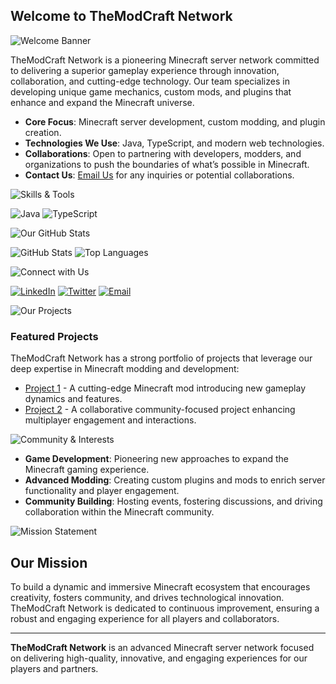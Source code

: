 ## Welcome to TheModCraft Network

![Welcome Banner](https://github.com/GruenerNinja/GruenerNinja/assets/banner.png)

TheModCraft Network is a pioneering Minecraft server network committed to delivering a superior gameplay experience through innovation, collaboration, and cutting-edge technology. Our team specializes in developing unique game mechanics, custom mods, and plugins that enhance and expand the Minecraft universe.

- **Core Focus**: Minecraft server development, custom modding, and plugin creation.
- **Technologies We Use**: Java, TypeScript, and modern web technologies.
- **Collaborations**: Open to partnering with developers, modders, and organizations to push the boundaries of what’s possible in Minecraft.
- **Contact Us**: [Email Us](mailto:themodcraft@themodcraft.net) for any inquiries or potential collaborations.

![Skills & Tools](https://github.com/GruenerNinja/GruenerNinja/assets/banner_1.png)

![Java](https://img.shields.io/badge/Java-ED8B00?style=for-the-badge&logo=java&logoColor=white)
![TypeScript](https://img.shields.io/badge/TypeScript-007ACC?style=for-the-badge&logo=typescript&logoColor=white)

![Our GitHub Stats](https://github.com/GruenerNinja/GruenerNinja/assets/banner_2.png)

![GitHub Stats](https://github-readme-stats.vercel.app/api?username=TheModCraftNetwork&show_icons=true&theme=dark)
![Top Languages](https://github-readme-stats.vercel.app/api/top-langs/?username=TheModCraftNetwork&layout=compact&theme=dark)

![Connect with Us](https://github.com/GruenerNinja/GruenerNinja/assets/banner_3.png)

[![LinkedIn](https://img.shields.io/badge/LinkedIn-0A66C2?style=for-the-badge&logo=linkedin&logoColor=white)](https://www.linkedin.com)
[![Twitter](https://img.shields.io/badge/Twitter-1DA1F2?style=for-the-badge&logo=twitter&logoColor=white)](https://twitter.com)
[![Email](https://img.shields.io/badge/Email-D14836?style=for-the-badge&logo=gmail&logoColor=white)](mailto:themodcraft@themodcraft.net)

![Our Projects](https://github.com/GruenerNinja/GruenerNinja/assets/banner_4.png)

### Featured Projects

TheModCraft Network has a strong portfolio of projects that leverage our deep expertise in Minecraft modding and development:

- [Project 1](https://github.com/gruenerninja/Project1) - A cutting-edge Minecraft mod introducing new gameplay dynamics and features.
- [Project 2](https://github.com/gruenerninja/Project2) - A collaborative community-focused project enhancing multiplayer engagement and interactions.

![Community & Interests](https://github.com/GruenerNinja/GruenerNinja/assets/banner_5.png)

- **Game Development**: Pioneering new approaches to expand the Minecraft gaming experience.
- **Advanced Modding**: Creating custom plugins and mods to enrich server functionality and player engagement.
- **Community Building**: Hosting events, fostering discussions, and driving collaboration within the Minecraft community.

![Mission Statement](https://github.com/GruenerNinja/GruenerNinja/assets/banner_6.png)

## Our Mission

To build a dynamic and immersive Minecraft ecosystem that encourages creativity, fosters community, and drives technological innovation. TheModCraft Network is dedicated to continuous improvement, ensuring a robust and engaging experience for all players and collaborators.

---

<!---
gruenerninja/TheModCraftNetwork is a repository showcasing our dedication to Minecraft innovation. Click the Preview link to explore our work and projects.
--->

**TheModCraft Network** is an advanced Minecraft server network focused on delivering high-quality, innovative, and engaging experiences for our players and partners.
